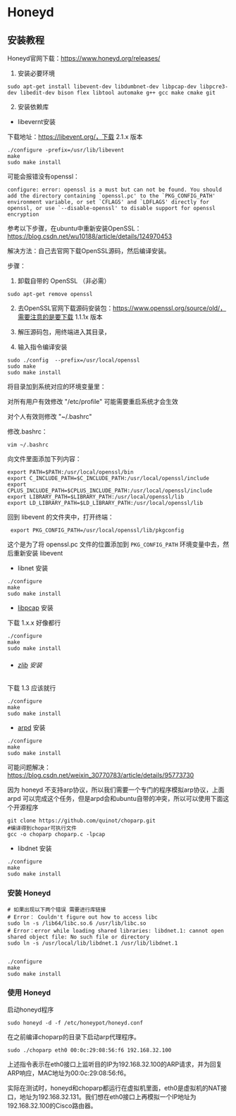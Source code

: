 # Honeyd

## 安装教程

Honeyd官网下载：https://www.honeyd.org/releases/



1. 安装必要环境

```shell
sudo apt-get install libevent-dev libdumbnet-dev libpcap-dev libpcre3-dev libedit-dev bison flex libtool automake g++ gcc make cmake git
```



2. 安装依赖库

- libevernt安装

下载地址：https://libevent.org/，下载 2.1.x 版本

```shell
./configure -prefix=/usr/lib/libevent
make 
sudo make install
```



可能会报错没有openssl：

```
configure: error: openssl is a must but can not be found. You should add the directory containing `openssl.pc' to the `PKG_CONFIG_PATH' environment variable, or set `CFLAGS' and `LDFLAGS' directly for openssl, or use `--disable-openssl' to disable support for openssl encryption
```

参考以下步骤，在ubuntu中重新安装OpenSSL：https://blog.csdn.net/wu10188/article/details/124970453

解决方法：自己去官网下载OpenSSL源码，然后编译安装。

步骤：

1. 卸载自带的 OpenSSL （非必需）

```
sudo apt-get remove openssl
```

2. 去OpenSSL官网下载源码安装包：https://www.openssl.org/source/old/，需要注意的是要下载 1.1.1x 版本

3. 解压源码包，用终端进入其目录，

4. 输入指令编译安装

```shell
sudo ./config  --prefix=/usr/local/openssl
sudo make
sudo make install
```



将目录加到系统对应的环境变量里：

对所有用户有效修改 "/etc/profile" 可能需要重启系统才会生效

对个人有效则修改 "~/.bashrc"

修改.bashrc：

```shell
vim ~/.bashrc
```

向文件里面添加下列内容：

```shell
export PATH=$PATH:/usr/local/openssl/bin
export C_INCLUDE_PATH=$C_INCLUDE_PATH:/usr/local/openssl/include  
export CPLUS_INCLUDE_PATH=$CPLUS_INCLUDE_PATH:/usr/local/openssl/include
export LIBRARY_PATH=$LIBRARY_PATH:/usr/local/openssl/lib  
export LD_LIBRARY_PATH=$LD_LIBRARY_PATH:/usr/local/openssl/lib
```



回到 libevent 的文件夹中，打开终端：

```shell
 export PKG_CONFIG_PATH=/usr/local/openssl/lib/pkgconfig
```

这个是为了将 openssl.pc 文件的位置添加到 `PKG_CONFIG_PATH` 环境变量中去，然后重新安装 libevent





- libnet 安装

```shell
./configure
make
sudo make install
```



- [libpcap](http://www.tcpdump.org/release/) 安装

下载 1.x.x 好像都行

```shell
./configure
make
sudo make install
```



- ###### [zlib](https://www.zlib.net/) 安装

下载 1.3 应该就行

```shell
./configure
make
sudo make install
```



- [arpd](http://www.citi.umich.edu/u/provos/honeyd/arpd-0.2.tar.gz) 安装

```shell
./configure
make
sudo make install
```

可能问题解决：https://blog.csdn.net/weixin_30770783/article/details/95773730



因为 honeyd 不支持arp协议，所以我们需要一个专门的程序模拟arp协议，上面 arpd 可以完成这个任务，但是arpd会和ubuntu自带的冲突，所以可以使用下面这个开源程序

```shell
git clone https://github.com/quinot/choparp.git
#编译得到chopar可执行文件
gcc -o choparp choparp.c -lpcap
```






- libdnet 安装

```shell
./configure
make
sudo make install
```



### 安装 Honeyd

```shell
# 如果出现以下两个错误 需要进行库链接
# Error： Couldn't figure out how to access libc
sudo ln -s /lib64/libc.so.6 /usr/lib/libc.so
# Error：error while loading shared libraries: libdnet.1: cannot open shared object file: No such file or directory
sudo ln -s /usr/local/lib/libdnet.1 /usr/lib/libdnet.1


./configure
make
sudo make install
```



### 使用 Honeyd

启动honeyd程序

```
sudo honeyd -d -f /etc/honeypot/honeyd.conf
```

在之前编译choparp的目录下启动arp代理程序。

```
sudo ./choparp eth0 00:0c:29:08:56:f6 192.168.32.100
```

上述指令表示在eth0接口上监听目的IP为192.168.32.100的ARP请求，并为回复ARP响应，MAC地址为00:0c:29:08:56:f6。


实际在测试时，honeyd和choparp都运行在虚拟机里面，eth0是虚拟机的NAT接口，地址为192.168.32.131。我们想在eth0接口上再模拟一个IP地址为192.168.32.100的Cisco路由器。

